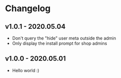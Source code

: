 # Changelog

## v1.0.1 - 2020.05.04
* Don't query the "hide" user meta outside the admin
* Only display the install prompt for shop admins

## v1.0.0 - 2020.05.01
* Hello world :)
